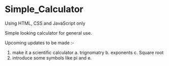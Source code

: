 # Simple_Calculator
Using HTML, CSS and JavaScript only

Simple looking calculator for general use.

Upcoming updates to be made :-
1. make it a scientific calculator
  a. trignomatry
  b. exponents
  c. Square root
2. introduce some symbols like pi and e.
